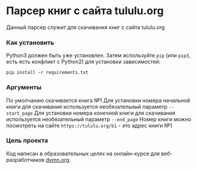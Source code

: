 # Парсер книг с сайта tululu.org

Данный парсер служит для скачивания книг с сайта tululu.org


### Как установить

Python3 должен быть уже установлен. 
Затем используйте `pip` (или `pip3`, есть есть конфликт с Python2) для установки зависимостей:
```
pip install -r requirements.txt
```

### Аргументы

По умолчанию скачивается книга №1
Для установки номера начальной книги для скачивания используется необязательный параметр `--start_page` 
Для установки номера конечной книги для скачивания используется необязательный параметр `--end_page`
Номер книги можно посмотреть на сайте `https://tululu.org/b1` - это адрес книги №1

### Цель проекта

Код написан в образовательных целях на онлайн-курсе для веб-разработчиков [dvmn.org](https://dvmn.org/).